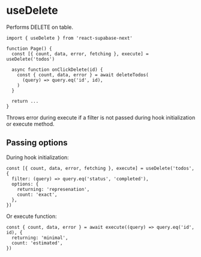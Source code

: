 # useDelete

Performs DELETE on table.

```tsx highlight=4
import { useDelete } from 'react-supabase-next'

function Page() {
  const [{ count, data, error, fetching }, execute] = useDelete('todos')

  async function onClickDelete(id) {
    const { count, data, error } = await deleteTodos(
      (query) => query.eq('id', id),
    )
  }

  return ...
}
```

Throws error during execute if a filter is not passed during hook initialization or execute method.

## Passing options

During hook initialization:

```tsx
const [{ count, data, error, fetching }, execute] = useDelete('todos', {
  filter: (query) => query.eq('status', 'completed'),
  options: {
    returning: 'represenation',
    count: 'exact',
  },
})
```

Or execute function:

```tsx
const { count, data, error } = await execute((query) => query.eq('id', id), {
  returning: 'minimal',
  count: 'estimated',
})
```
